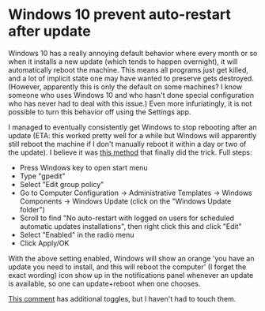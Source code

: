 # Windows 10 prevent auto-restart after update

Windows 10 has a really annoying default behavior where every month
or so when it installs a new update (which tends to happen overnight),
it will automatically reboot the machine.  This means all programs
just get killed, and a lot of implicit state one may have wanted
to preserve gets destroyed.  (However, apparently this is only
the default on some machines?  I know someone who uses Windows 10
and who hasn't done special configuration who has never had to deal
with this issue.)  Even more infuriatingly, it is not possible to
turn this behavior off using the Settings app.

I managed to eventually consistently get Windows to stop rebooting
after an update (ETA: this worked pretty well for a while but Windows
will apparently still reboot the machine if I don't manually reboot it
within a day or two of the update).
I believe it was [this method](https://www.reddit.com/r/Windows10/comments/qtb1cr/ive_tried_everything_to_disable_automatic/hki9k0r/)
that finally did the trick. Full steps:

- Press Windows key to open start menu
- Type "gpedit"
- Select "Edit group policy"
- Go to Computer Configuration → Administrative Templates → Windows Components → Windows Update (click on the "Windows Update folder")
- Scroll to find "No auto-restart with logged on users for scheduled automatic updates installations", then right click this and click "Edit"
- Select "Enabled" in the radio menu
- Click Apply/OK

With the above setting enabled, Windows will show an orange
'you have an update you need to install, and this will reboot the computer'
(I forget the exact wording) icon show up in the notifications panel
whenever an update is available, so one can update+reboot when one chooses.

[This comment](https://www.reddit.com/r/Windows10/comments/qtb1cr/ive_tried_everything_to_disable_automatic/hkjb6iy/)
has additional toggles, but I haven't had to touch them.
